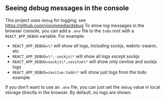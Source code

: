 ## Seeing debug messages in the console

This project uses `debug` for logging; see https://github.com/visionmedia/debug
To show log messages in the browser console, you can add a `.env` file to the
`todo` root with a `REACT_APP_DEBUG` variable. For example:

- `REACT_APP_DEBUG=\*` will show all logs, including sockjs, webrtc-swarm, etc
- `REACT_APP_DEBUG=\*,-sockjs\*` will show all logs _except_ sockjs
- `REACT_APP_DEBUG=sockjs\*,cevitxe\*` will show only cevitxe and sockjs logs
- `REACT_APP_DEBUG=cevitxe:todo\*` will show just logs from the todo example

If you don't want to use an `.env` file, you can just set the `debug` value in local storage
directly in the browser. By default, no logs are shown.
